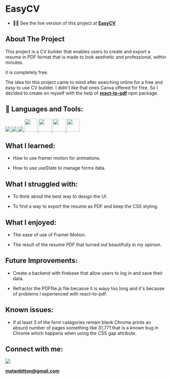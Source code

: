 # EasyCV

- 👨‍💻 See the live version of this project at **[EasyCV](https://matanbitton.github.io/cv-app/)**

## About The Project

This project is a CV builder that enables users to create and export a resume in PDF format that is made to look aesthetic and professional, within minutes.

it is completely free.

The idea for this project came to mind after searching online for a free and easy to use CV builder.
I didn't like that ones Canva offered for free.
So I decided to create on myself with the help of **[react-to-pdf](https://www.npmjs.com/package/react-to-pdf)** npm package.

## 🚀 Languages and Tools:

<p align="left"> 
    <a href="https://developer.mozilla.org/en-US/docs/Web/JavaScript" target="_blank"> <img src="https://img.icons8.com/color/48/000000/javascript.png"/> </a> 
    <a href="https://www.w3.org/html/" target="_blank"> <img src="https://img.icons8.com/color/48/000000/html-5.png"/> </a> 
    <a href="https://www.w3schools.com/css/" target="_blank"> <img src="https://img.icons8.com/color/48/000000/css3.png"/> </a> 
     <a href="https://reactjs.org/"> <img src="https://upload.wikimedia.org/wikipedia/commons/thumb/a/a7/React-icon.svg/2300px-React-icon.svg.png" style = "width: 40px"> </a>
       <a href="https://tailwindcss.com/"> <img src="https://upload.wikimedia.org/wikipedia/commons/thumb/d/d5/Tailwind_CSS_Logo.svg/2048px-Tailwind_CSS_Logo.svg.png" style = "width: 40px"> </a>
   <a href="https://webpack.js.org/"> <img src="https://webpack.js.org/icon-pwa-512x512.d3dae4189855b3a72ff9.png" style = "width: 40px"> </a>
   <a href="https://www.framer.com/?utm_source=google&utm_medium=adwords&utm_campaign=TW-WW-All-GS-UA-Traffic-20190326-Brand.Bmm_WW-All-GS-KEY-x-1399-Brand.Bmm-Framer" > <img src="https://pagepro.co/blog/wp-content/uploads/2020/03/framer-motion.png" style = "width: 40px"> </a>
</p>

## What I learned:

- How to use framer motion for animations.

- How to use useState to manage forms data.

## What I struggled with:

- To think about the best way to design the UI.

- To find a way to export the resume as PDF and keep the CSS styling.

## What I enjoyed:

- The ease of use of Framer Motion.

- The result of the resume PDF that turned out beautifully in my opinion.

## Future Improvements:

- Create a backend with firebase that allow users to log in and save their data.

- Refractor the PDFfile.js file becasue it is wayy too long and it's because of problems I experienced with react-to-pdf.

## Known issues:

- If at least 3 of the form catagories remain blank Chrome prints an absurd number of pages something like 31,771 that is a known bug in Chrome which happens when using the CSS gap attribute.

## Connect with me:

<p align="left">

<a href = "https://www.linkedin.com/in/matan-bitton-90a054210/"><img src="https://img.icons8.com/fluent/48/000000/linkedin.png"/></a>

**matanbitton@gmail.com**
